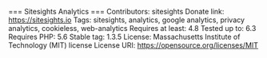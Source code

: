 === Sitesights Analytics ===
Contributors: sitesights
Donate link: https://sitesights.io
Tags: sitesights, analytics, google analytics, privacy analytics, cookieless, web-analytics
Requires at least: 4.8
Tested up to: 6.3
Requires PHP: 5.6
Stable tag: 1.3.5
License: Massachusetts Institute of Technology (MIT) license
License URI: https://opensource.org/licenses/MIT
